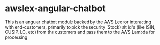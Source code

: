 # awslex-angular-chatbot
This is an angular chatbot module backed by the AWS Lex for interacting with end-customers, primarily to pick the security (Stock) alt id's (like ISIN, CUSIP, LC, etc) from the customers and pass them to the AWS Lambda for processing
